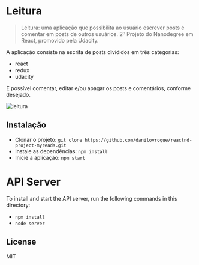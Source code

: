 # Leitura

> Leitura: uma aplicação que possibilita ao usuário escrever posts e comentar em posts de outros usuários. 2º Projeto do Nanodegree em React, promovido pela Udacity.

A aplicação consiste na escrita de posts divididos em três categorias:
* react
* redux
* udacity

É possível comentar, editar e/ou apagar os posts e comentários, conforme desejado.

![leitura]()

## Instalação

* Clonar o projeto: `git clone https://github.com/danilovroque/reactnd-project-myreads.git`
* Instale as dependências: `npm install`
* Inicie a aplicação: `npm start`

# API Server

To install and start the API server, run the following commands in this directory:

* `npm install`
* `node server`

## License

MIT